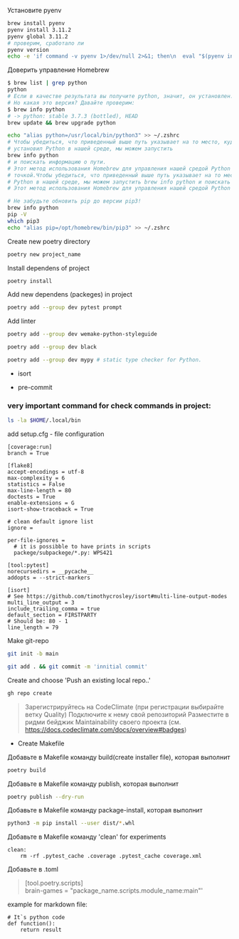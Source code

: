 Установите pyenv

```bash
brew install pyenv
pyenv install 3.11.2
pyenv global 3.11.2
# проверим, сработало ли
pyenv version
echo -e 'if command -v pyenv 1>/dev/null 2>&1; then\n  eval "$(pyenv init -)"\nfi' >> ~/.zshrc
```
Доверить управление Homebrew
```bash
$ brew list | grep python
python
# Если в качестве результата вы получите python, значит, он установлен.
# Но какая это версия? Давайте проверим:
$ brew info python
# -> python: stable 3.7.3 (bottled), HEAD
brew update && brew upgrade python

echo "alias python=/usr/local/bin/python3" >> ~/.zshrc
# Чтобы убедиться, что приведенный выше путь указывает на то место, куда Homebrew
# установил Python в нашей среде, мы можем запустить
brew info python
# и поискать информацию о пути.
# Этот метод использования Homebrew для управления нашей средой Python является хорошей отправной
# точкой.Чтобы убедиться, что приведенный выше путь указывает на то место, куда Homebrew установил
# Python в нашей среде, мы можем запустить brew info python и поискать информацию о пути.
# Этот метод использования Homebrew для управления нашей средой Python является хорошей отправной точкой.

# Не забудьте обновить pip до версии pip3!
brew info python
pip -V
which pip3
echo "alias pip=/opt/homebrew/bin/pip3" >> ~/.zshrc 
```


Create new poetry directory
```bash
poetry new project_name
```
Install dependens of project
```bash
poetry install
```
Add new dependens (packeges) in project
```bash
poetry add --group dev pytest prompt
```
Add linter
```bash
poetry add --group dev wemake-python-styleguide
```
```bash
poetry add --group dev black
```


```bash
poetry add --group dev mypy # static type checker for Python.
```

 - isort

 - pre-commit

### very important command for check commands in project:
```bash
ls -la $HOME/.local/bin
```

add setup.cfg - file configuration
``````
[coverage:run]
branch = True

[flake8]
accept-encodings = utf-8
max-complexity = 6
statistics = False
max-line-length = 80
doctests = True
enable-extensions = G
isort-show-traceback = True

# clean default ignore list
ignore =

per-file-ignores =
  # it is possibble to have prints in scripts
  packege/subpackege/*.py: WPS421

[tool:pytest]
norecursedirs = __pycache__
addopts = --strict-markers

[isort]
# See https://github.com/timothycrosley/isort#multi-line-output-modes
multi_line_output = 3
include_trailing_comma = true
default_section = FIRSTPARTY
# Should be: 80 - 1
line_length = 79
``````


Make git-repo
```bash
git init -b main
```
```bash
git add . && git commit -m 'innitial commit'
```
Create and choose 'Push an existing local repo..'
```bash
gh repo create
```
> Зарегистрируйтесь на CodeClimate (при регистрации выбирайте ветку Quality)
> Подключите к нему свой репозиторий
> Разместите в ридми бейджик Maintainability своего проекта (см. https://docs.codeclimate.com/docs/overview#badges)

- Create Makefile

Добавьте в Makefile команду build(create installer file), которая выполнит 
```bash
poetry build
```
Добавьте в Makefile команду publish, которая выполнит
```bash
poetry publish --dry-run
````
Добавьте в Makefile команду package-install, которая выполнит 
```bash
python3 -m pip install --user dist/*.whl
```
Добавьте в Makefile команду 'clean' for experiments
```
clean:
	rm -rf .pytest_cache .coverage .pytest_cache coverage.xml
```


Добавьте в .toml
>[tool.poetry.scripts]\
brain-games = "package_name.scripts.module_name:main"'

example for markdown file:

```python3
# It`s python code
def function():
    return result
```
